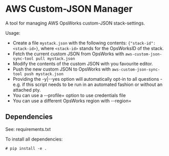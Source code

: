 # AWS Custom-JSON Manager
A tool for managing AWS OpsWorks custom-JSON stack-settings.

Usage:

- Create a file `mystack.json` with the following contents: `{"stack-id": <stack-id>}`, where
  `<stack-id>` stands for the OpsWorksID of the stack.
- Fetch the current custom JSON from OpsWorks with `aws-custom-json-sync-tool pull mystack.json`
- Modify the contents of the custom JSON with you favourite editor.
- Push the new custom JSON to OpsWorks with `aws-custom-json-sync-tool push mystack.json`
- Providing the -y|--yes option will automatically opt-in to all questions - e.g. if this script
  needs to be run in an automated fashion or without an attached pty.
- You can use a --profile=<name> option to use credentials file
- You can use a different OpsWorks region with --region=<name>

## Dependencies
See: requirements.txt

To install all dependencies:
```
# pip install -e .
```
